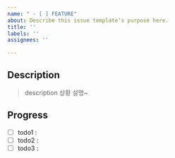 ```yaml
---
name: " - [ ] FEATURE"
about: Describe this issue template's purpose here.
title: ''
labels: ''
assignees: ''

---
```


## Description 

> description  상황 설명~

## Progress

- [ ] todo1 : 
- [ ] todo2 : 
- [ ] todo3 :
